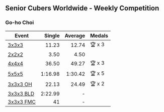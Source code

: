 ## Senior Cubers Worldwide - Weekly Competition
### Go-ho Choi

| Event | Single | Average | Medals |
| -- | --: | --: | :-- |
| [3x3x3](go_ho_choi/333.md) | 11.23 | 12.74 | 🏆 x 3 |
| [2x2x2](go_ho_choi/222.md) | 3.50 | 4.50 |  |
| [4x4x4](go_ho_choi/444.md) | 36.50 | 49.27 | 🏆 x 3 |
| [5x5x5](go_ho_choi/555.md) | 1:16.98 | 1:30.42 | 🏆 x 5 |
| [3x3x3 OH](go_ho_choi/333oh.md) | 22.13 | 24.49 | 🏆 x 2 |
| [3x3x3 BLD](go_ho_choi/333bf.md) | 2:22.99 | - |  |
| [3x3x3 FMC](go_ho_choi/333fm.md) | 41 | - |  |

<!-- Global site tag (gtag.js) - Google Analytics -->
<script async src="https://www.googletagmanager.com/gtag/js?id=UA-86348435-3"></script>
<script>window.dataLayer = window.dataLayer || []; function gtag() {dataLayer.push(arguments);} gtag('js', new Date()); gtag('config', 'UA-86348435-3');</script>

